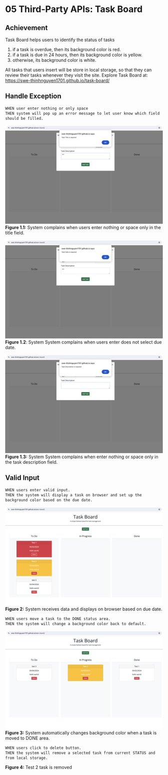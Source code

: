 # 05 Third-Party APIs: Task Board

## Achievement
Task Board helps users to identify the status of tasks
1. if a task is overdue, then its background color is red.
2. if a task is due in 24 hours, then its background color is yellow.
3. otherwise, its background color is white.

All tasks that users insert will be store in local storage, so that they can review their tasks whenever they visit the site.
Explore Task Board at: https://swe-thinhnguyen1701.github.io/task-board/

## Handle Exception

```
WHEN user enter nothing or only space
THEN system will pop up an error message to let user know which field should be filled.
```
![system asks user to enter title](./images/title-required.png)
**Figure 1.1:** System complains when users enter nothing or space only in the title field.

![system asks user to enter due date](./images/due-date-required.png)
**Figure 1.2**: System System complains when users enter does not select due date.

![system asks user to enter task description](./images/description-required.png)
**Figure 1.3:** System System complains when enter nothing or space only in the task description field.

## Valid Input
```
WHEN users enter valid input.
THEN the system will display a task on browser and set up the background color based on the due date.
```
![Users enter valid input](./images/valid-input.png)
**Figure 2:** System receives data and displays on browser based on due date.

```
WHEN users move a task to the DONE status area.
THEN the system will change a background color back to default.
```
![System changes background color back to default](./images/change-background-color.png)
**Figure 3:** System automatically changes background color when a task is moved to DONE area.

```
WHEN users click to delete button.
THEN the system will remove a selected task from current STATUS and from local storage.
```
**Figure 4:** Test 2 task is removed